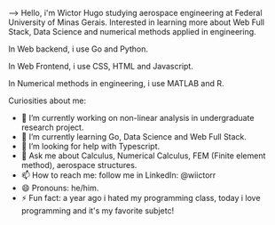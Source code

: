 --> Hello, i'm Wictor Hugo studying aerospace engineering at Federal University of Minas Gerais. Interested in learning more about Web Full Stack, Data Science and numerical methods applied in engineering.

In Web backend, i use Go and Python.

In Web Frontend, i use CSS, HTML and Javascript.

In Numerical methods in engineering, i use MATLAB and R.

Curiosities about me:

- 🔭 I’m currently working on non-linear analysis in undergraduate research project.
- 🌱 I’m currently learning Go, Data Science and Web Full Stack.
- 🤔 I’m looking for help with Typescript.
- 💬 Ask me about Calculus, Numerical Calculus, FEM (Finite element method), aerospace structures.
- 📫 How to reach me: follow me in LinkedIn: @wiictorr
- 😄 Pronouns: he/him.
- ⚡ Fun fact: a year ago i hated my programming class, today i love programming and it's my favorite subjetc!
